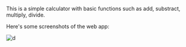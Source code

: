 This is a simple calculator with basic functions such as add, substract, multiply, divide.

Here's some screenshots of the web app:

![d](https://github.com/anshgoyalevil/Mentorship/blob/main/TMP2022/Ansh%20Goyal/Week-4-Projects/Project-2/simple-calc.PNG)
